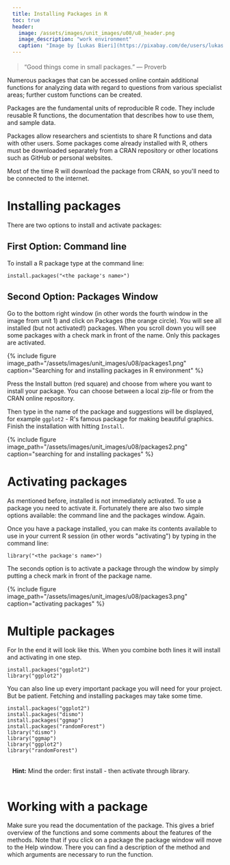 ```yaml
---
title: Installing Packages in R
toc: true
header:
  image: /assets/images/unit_images/u08/u8_header.png
  image_description: "work environment"
  caption: "Image by [Lukas Bieri](https://pixabay.com/de/users/lukasbieri-4664461/) from [Pixabay](https://pixabay.com/)"
---
```


> “Good things come in small packages.” — Proverb
<!--more-->

Numerous packages that can be accessed online contain additional functions for analyzing data with regard to questions from various specialist areas; further custom functions can be created.   

Packages are the fundamental units of reproducible R code. They include reusable R functions, the documentation that describes how to use them, and sample data.

Packages allow researchers and scientists to share R functions and data with other users. Some packages come already installed with R, others must be downloaded separately from a CRAN repository or other locations such as GitHub or personal websites.

Most of the time R will download the package from CRAN, so you'll need to be connected to the internet.

# Installing packages

There are two options to install and activate packages:

## First Option: Command line

To install a R package type at the command line:

```
install.packages("<the package's name>")
```

## Second Option: Packages Window

Go to the bottom right window (in other words the fourth window in the image from unit 1) and click on Packages (the orange circle). You will see all installed (but not activated!) packages. When you scroll down you will see some packages with a check mark in front of the name. Only this packages are activated.

{% include figure image_path="/assets/images/unit_images/u08/packages1.png" caption="Searching for and installing packages in R environment" %}

Press the Install button (red square) and choose from where you want to install your package. You can choose between a local zip-file or from the CRAN online repository.

Then type in the name of the package and suggestions will be displayed, for example `ggplot2` - R's famous package for making beautiful graphics. Finish the installation with hitting `Install`.

{% include figure image_path="/assets/images/unit_images/u08/packages2.png" caption="searching for and installing packages" %}

# Activating packages

As mentioned before, installed is not immediately activated. To use a package you need to activate it. Fortunately there are also two simple options available: the command line and the packages window. Again.

Once you have a package installed, you can make its contents available to use in your current R session (in other words "activating") by typing in the command line:
```
library("<the package's name>")
```
The seconds option is to activate a package through the window by simply putting a check mark in front of the package name.

{% include figure image_path="/assets/images/unit_images/u08/packages3.png" caption="activating packages" %}

# Multiple packages

For In the end it will look like this. When you combine both lines it will install and activating in one step.

```
install.packages("ggplot2")
library("ggplot2")
```
You can also line up every important package you will need for your project.
But be patient. Fetching and installing packages may take some time.

```
install.packages("ggplot2")
install.packages("dismo")
install.packages("ggmap")
install.packages("randomForest")
library("dismo")
library("ggmap")
library("ggplot2")
library("randomForest")
```

<html>
<head>
<meta name="viewport" content="width=device-width, initial-scale=1">
<style>
div {
  margin-bottom: 15px;
  padding: 4px 12px;
}

.info {
  background-color: #e7f3fe;
  border-left: 6px solid #2196F3;
}

</style>
</head>
<body>
<div class="info">
  <p><strong>Hint:</strong> Mind the order: first install - then activate through library.</p>
</div>
</body>
</html>

# Working with a package

Make sure you read the documentation of the package. This gives a brief overview of the functions and some comments about the features of the methods. Note that if you click on a package the package window will move to the Help window. There you can find a description of the method and which arguments are necessary to run the function.
